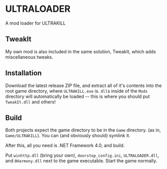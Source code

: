 # ULTRALOADER
A mod loader for ULTRAKILL

## TweakIt
My own mod is also included in the same solution, TweakIt, which adds
miscellaneous tweaks.

## Installation
Download the latest release ZIP file, and extract all of it's contents into the
root game directory, where `ULTRAKILL.exe` is. `dll`s inside of the `Mods`
directory will automatically be loaded -- this is where you should put
`TweakIt.dll` and others!

## Build
Both projects expect the game directory to be in the `Game` directory. (as in,
`Game/ULTRAKILL`). You can (and obviously should) symlink it.

After this, all you need is .NET Framework 4.0, and build.

Put `winhttp.dll` (bring your own), `doorstop_config.ini`, `ULTRALOADER.dll`,
and `0Harmony.dll` next to the game executable. Start the game normally.
